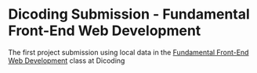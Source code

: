 # Dicoding Submission - Fundamental Front-End Web Development
<p>The first project submission using local data in the <a href="https://www.dicoding.com/academies/163/corridor">Fundamental Front-End Web Development</a> class at Dicoding</p>
